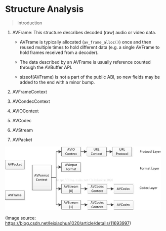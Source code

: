 # Structure Analysis

 

> Introduction 

1. AVFrame: This structure describes decoded (raw) audio or video data.

   - AVFrame is typically allocated (`av_frame_alloc()`) once and then reused multiple times to hold different data (e.g. a single AVFrame to hold frames received from a decoder). 

   - The data described by an AVFrame is usually reference counted through the AVBuffer API.

   - sizeof(AVFrame) is not a part of the public ABI, so new fields may be added to the end with a minor bump.

2. AVFrameContext

3. AVCondecContext

4. AVIOContext

5. AVCodec

6. AVStream

7. AVPacket



 ![structure](assets\structure.jfif) 

(Image source: https://blog.csdn.net/leixiaohua1020/article/details/11693997)